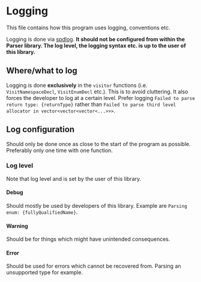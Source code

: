 # Logging #

This file contains how this program uses logging, conventions etc.

Logging is done via [spdlog](https://github.com/gabime/spdlog). **It should not be configured from within the Parser library. The log level, the logging syntax etc. is up to the user of this library.**

## Where/what to log ##

Logging is done **exclusively** in the `visitor` functions (i.e. `VisitNamespaceDecl`, `VisitEnumDecl` etc.). This is to avoid cluttering. It also forces the developer to log at a certain level. Prefer logging `Failed to parse return type: {returnType}` rather than `Failed to parse third level allocator in vector<vector<vector<...>>>`.

## Log configuration ##

Should only be done once as close to the start of the program as possible. Preferably only one time with one function.

### Log level ###

Note that log level and is set by the user of this library.

#### Debug ####

Should mostly be used by developers of this library. Example are `Parsing enum: {fullyQualifiedName}`.


#### Warning ####

Should be for things which might have unintended consequences.


#### Error ####

Should be used for errors which cannot be recovered from. Parsing an unsupported type for example.



